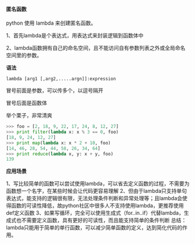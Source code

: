 #### 匿名函数

python 使用 lambda 来创建匿名函数。

1、首先lambda是个表达式，用表达式来封装逻辑到函数体中

2、lambda函数拥有自己的命名空间，且不能访问自有参数列表之外或全局命名空间里的参数。

**语法**

```
lambda [arg1 [,arg2,.....argn]]:expression
```

冒号前面是参数，可以传多个，以逗号隔开

冒号后面是函数体

举个栗子，非常清爽

```python
>>> foo = [2, 18, 9, 22, 17, 24, 8, 12, 27]
>>> print filter(lambda x: x % 3 == 0, foo)
[18, 9, 24, 12, 27]
>>> print map(lambda x: x * 2 + 10, foo)
[14, 46, 28, 54, 44, 58, 26, 34, 64]
>>> print reduce(lambda x, y: x + y, foo)
139
```

**应用场景**

1、写比较简单的函数可以尝试使用lambda，可以省去定义函数的过程，不需要为函数想一个名字，在某些时候会让代码更容易理解
2、但由于lambda只支持单句表达式，能支持的逻辑很有限，无法处理条件判断和异常处理等；且lambda会使得函数的可读性降低，故python社区中很多人不支持使用lambda，更推荐使用def定义函数
3、如果写循环，完全可以使用生成式（for..in..if）代替lambda，生成式也不需要定义函数，具有更好的可读性，而且能支持简单的条件判断
总结：lambda只能用于简单的单行函数，可以减少简单函数的定义，达到简化代码的作用。

